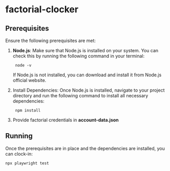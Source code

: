 # factorial-clocker

## Prerequisites

Ensure the following prerequisites are met:

1. **Node.js**: Make sure that Node.js is installed on your system. You can check this by running the following command in your terminal:
   
        node -v

    If Node.js is not installed, you can download and install it from Node.js official website.

2. Install Dependencies: Once Node.js is installed, navigate to your project directory and run the following command to install all necessary dependencies:

        npm install

3. Provide factorial credentials in **account-data.json**
    

## Running

Once the prerequisites are in place and the dependencies are installed, you can clock-in:

    npx playwright test